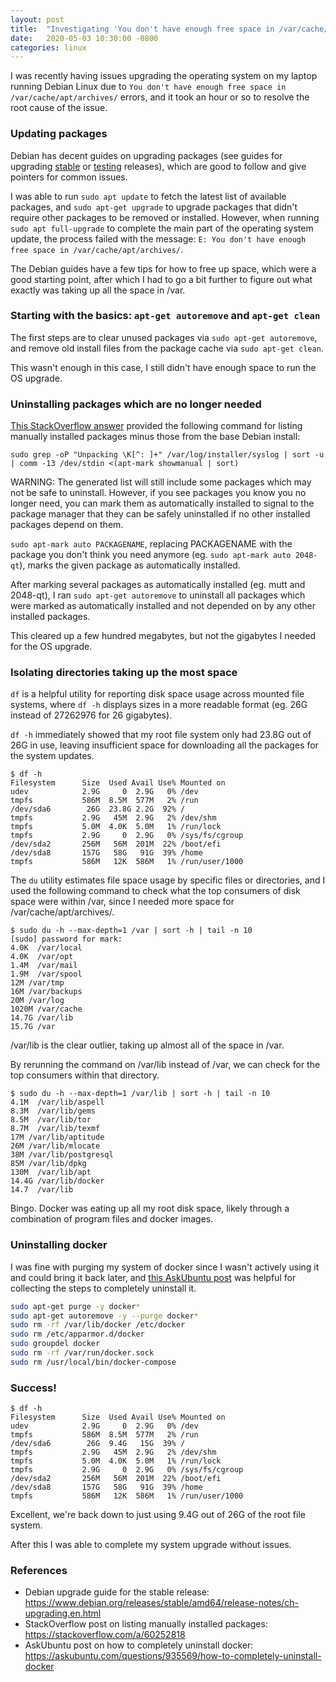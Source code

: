 ```yaml
---
layout: post
title:  "Investigating 'You don't have enough free space in /var/cache/apt/archives/' errors"
date:   2020-05-03 10:30:00 -0800
categories: linux
---
```


I was recently having issues upgrading the operating system on my laptop running Debian Linux due to `You don't have enough free space in /var/cache/apt/archives/` errors, and it took an hour or so to resolve the root cause of the issue.

### Updating packages

Debian has decent guides on upgrading packages (see guides for upgrading [stable](https://www.debian.org/releases/stable/amd64/release-notes/ch-upgrading.en.html) or [testing](https://www.debian.org/releases/testing/amd64/release-notes/ch-upgrading.en.html) releases), which are good to follow and give pointers for common issues.

I was able to run `sudo apt update` to fetch the latest list of available packages, and `sudo apt-get upgrade` to upgrade packages that didn't require other packages to be removed or installed.  However, when running `sudo apt full-upgrade` to complete the main part of the operating system update, the process failed with the message: `E: You don't have enough free space in /var/cache/apt/archives/`.

The Debian guides have a few tips for how to free up space, which were a good starting point, after which I had to go a bit further to figure out what exactly was taking up all the space in /var.

### Starting with the basics: `apt-get autoremove` and `apt-get clean`

The first steps are to clear unused packages via `sudo apt-get autoremove`, and remove old install files from the package cache via `sudo apt-get clean`.

This wasn't enough in this case, I still didn't have enough space to run the OS upgrade.

### Uninstalling packages which are no longer needed

[This StackOverflow answer](https://stackoverflow.com/a/60252818) provided the following command for listing manually installed packages minus those from the base Debian install:

`sudo grep -oP "Unpacking \K[^: ]+" /var/log/installer/syslog | sort -u | comm -13 /dev/stdin <(apt-mark showmanual | sort)`

WARNING: The generated list will still include some packages which may not be safe to uninstall.  However, if you see packages you know you no longer need, you can mark them as automatically installed to signal to the package manager that they can be safely uninstalled if no other installed packages depend on them.

`sudo apt-mark auto PACKAGENAME`, replacing PACKAGENAME with the package you don't think you need anymore (eg. `sudo apt-mark auto 2048-qt`), marks the given package as automatically installed.

After marking several packages as automatically installed (eg. mutt and 2048-qt), I ran `sudo apt-get autoremove` to uninstall all packages which were marked as automatically installed and not depended on by any other installed packages.

This cleared up a few hundred megabytes, but not the gigabytes I needed for the OS upgrade.

### Isolating directories taking up the most space

`df` is a helpful utility for reporting disk space usage across mounted file systems, where `df -h` displays sizes in a more readable format (eg. 26G instead of 27262976 for 26 gigabytes).

`df -h` immediately showed that my root file system only had 23.8G out of 26G in use, leaving insufficient space for downloading all the packages for the system updates.

```
$ df -h
Filesystem      Size  Used Avail Use% Mounted on
udev            2.9G     0  2.9G   0% /dev
tmpfs           586M  8.5M  577M   2% /run
/dev/sda6        26G  23.8G 2.2G  92% /
tmpfs           2.9G   45M  2.9G   2% /dev/shm
tmpfs           5.0M  4.0K  5.0M   1% /run/lock
tmpfs           2.9G     0  2.9G   0% /sys/fs/cgroup
/dev/sda2       256M   56M  201M  22% /boot/efi
/dev/sda8       157G   58G   91G  39% /home
tmpfs           586M   12K  586M   1% /run/user/1000
```

The `du` utility estimates file space usage by specific files or directories, and I used the following command to check what the top consumers of disk space were within /var, since I needed more space for /var/cache/apt/archives/.

```
$ sudo du -h --max-depth=1 /var | sort -h | tail -n 10
[sudo] password for mark:
4.0K  /var/local
4.0K  /var/opt
1.4M  /var/mail
1.9M  /var/spool
12M /var/tmp
16M /var/backups
20M /var/log
1020M /var/cache
14.7G /var/lib
15.7G /var
```

/var/lib is the clear outlier, taking up almost all of the space in /var.

By rerunning the command on /var/lib instead of /var, we can check for the top consumers within that directory.

```
$ sudo du -h --max-depth=1 /var/lib | sort -h | tail -n 10
4.1M  /var/lib/aspell
8.3M  /var/lib/gems
8.5M  /var/lib/tor
8.7M  /var/lib/texmf
17M /var/lib/aptitude
26M /var/lib/mlocate
38M /var/lib/postgresql
85M /var/lib/dpkg
130M  /var/lib/apt
14.4G /var/lib/docker
14.7  /var/lib
```

Bingo.  Docker was eating up all my root disk space, likely through a combination of program files and docker images.

### Uninstalling docker

I was fine with purging my system of docker since I wasn't actively using it and could bring it back later, and [this AskUbuntu post](https://askubuntu.com/questions/935569/how-to-completely-uninstall-docker) was helpful for collecting the steps to completely uninstall it.

```sh
sudo apt-get purge -y docker*
sudo apt-get autoremove -y --purge docker*
sudo rm -rf /var/lib/docker /etc/docker
sudo rm /etc/apparmor.d/docker
sudo groupdel docker
sudo rm -rf /var/run/docker.sock
sudo rm /usr/local/bin/docker-compose
```

### Success!

```
$ df -h
Filesystem      Size  Used Avail Use% Mounted on
udev            2.9G     0  2.9G   0% /dev
tmpfs           586M  8.5M  577M   2% /run
/dev/sda6        26G  9.4G   15G  39% /
tmpfs           2.9G   45M  2.9G   2% /dev/shm
tmpfs           5.0M  4.0K  5.0M   1% /run/lock
tmpfs           2.9G     0  2.9G   0% /sys/fs/cgroup
/dev/sda2       256M   56M  201M  22% /boot/efi
/dev/sda8       157G   58G   91G  39% /home
tmpfs           586M   12K  586M   1% /run/user/1000
```

Excellent, we're back down to just using 9.4G out of 26G of the root file system.

After this I was able to complete my system upgrade without issues.

### References

* Debian upgrade guide for the stable release: https://www.debian.org/releases/stable/amd64/release-notes/ch-upgrading.en.html
* StackOverflow post on listing manually installed packages: https://stackoverflow.com/a/60252818
* AskUbuntu post on how to completely uninstall docker: https://askubuntu.com/questions/935569/how-to-completely-uninstall-docker
